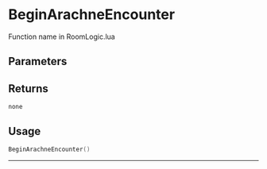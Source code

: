 # BeginArachneEncounter
Function name in RoomLogic.lua
## Parameters

## Returns
`none`
## Usage
```lua
BeginArachneEncounter()
```
---
